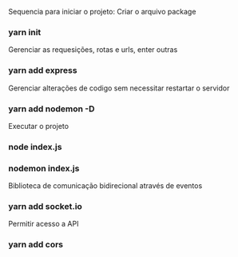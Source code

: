 Sequencia para iniciar o projeto:
Criar o arquivo package

### yarn init

Gerenciar as requesições, rotas e urls, enter outras

### yarn add express

Gerenciar alterações de codigo sem necessitar restartar o servidor

### yarn add nodemon -D

Executar o projeto

### node index.js

### nodemon index.js

Biblioteca de comunicação bidirecional através de eventos

### yarn add socket.io

Permitir acesso a API

### yarn add cors
